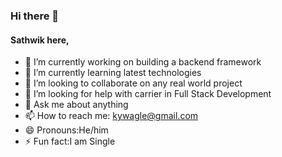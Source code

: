 ### Hi there 👋
#### Sathwik here,
<!--
**sathwik-14/sathwik-14** is a ✨ _special_ ✨ repository because its `README.md` (this file) appears on your GitHub profile.

Here are some ideas to get you started:

- 🔭 I’m currently working on ...
- 🌱 I’m currently learning ...
- 👯 I’m looking to collaborate on ...
- 🤔 I’m looking for help with ...
- 💬 Ask me about ...
- 📫 How to reach me: ...
- 😄 Pronouns: ...
- ⚡ Fun fact: ...
-->
- 🔭 I’m currently working on building a backend framework
- 🌱 I’m currently learning latest technologies
- 👯 I’m looking to collaborate on any real world project
- 🤔 I’m looking for help with carrier in Full Stack Development
- 💬 Ask me about anything
- 📫 How to reach me: kywagle@gmail.com
- 😄 Pronouns:He/him
- ⚡ Fun fact:I am Single
